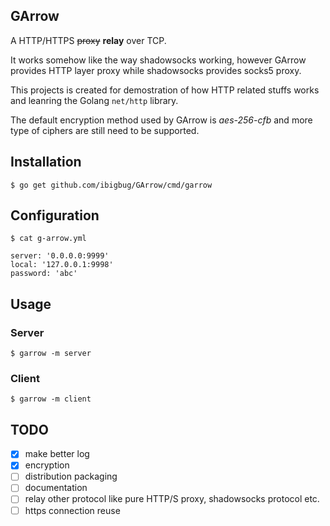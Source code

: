 GArrow
------

A HTTP/HTTPS ~~proxy~~ **relay** over TCP.

It works somehow like the way shadowsocks working, however GArrow provides HTTP layer proxy while shadowsocks provides socks5 proxy.

This projects is created for demostration of how HTTP related stuffs works and leanring the Golang `net/http` library.

The default encryption method used by GArrow is *aes-256-cfb* and more type of ciphers are still need to be supported.

## Installation

```
$ go get github.com/ibigbug/GArrow/cmd/garrow
```

## Configuration

```
$ cat g-arrow.yml

server: '0.0.0.0:9999'
local: '127.0.0.1:9998'
password: 'abc'
```

## Usage

### Server

```
$ garrow -m server
```

### Client

```
$ garrow -m client
```

## TODO

* [x] make better log
* [x] encryption
* [ ] distribution packaging
* [ ] documentation
* [ ] relay other protocol like pure HTTP/S proxy, shadowsocks protocol etc.
* [ ] https connection reuse
